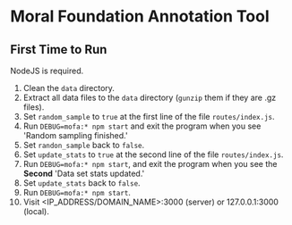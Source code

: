 # Moral Foundation Annotation Tool

## First Time to Run
NodeJS is required.

1. Clean the `data` directory.
2. Extract all data files to the `data` directory (`gunzip` them if they are .gz files).
3. Set `random_sample` to `true` at the first line of the file `routes/index.js`.
4. Run `DEBUG=mofa:* npm start` and exit the program when you see 'Random sampling finished.'
5. Set `randon_sample` back to `false`.
6. Set `update_stats` to `true` at the second line of the file `routes/index.js`.
7. Run `DEBUG=mofa:* npm start`, and exit the program when you see the **Second** 'Data set stats updated.'
8. Set `update_stats` back to `false`.
9. Run `DEBUG=mofa:* npm start`.
10. Visit \<IP_ADDRESS/DOMAIN_NAME\>:3000 (server) or 127.0.0.1:3000 (local).
